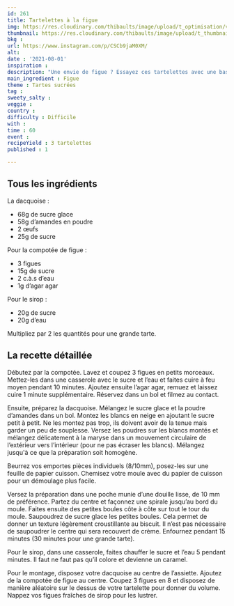 ```yaml
---
id: 261
title: Tartelettes à la figue
img: https://res.cloudinary.com/thibaults/image/upload/t_optimisation/v1627844964/Recipes/20210801_tartelettes_figue.jpg
thumbnail: https://res.cloudinary.com/thibaults/image/upload/t_thumbnail_josie/v1627844964/Recipes/20210801_tartelettes_figue.jpg
bkg : 
url: https://www.instagram.com/p/CSCb9jaM0XM/
alt: 
date : '2021-08-01'
inspiration : 
description: "Une envie de figue ? Essayez ces tartelettes avec une base de dacquoise et une compotée de figue."
main_ingredient : Figue
theme : Tartes sucrées
tag : 
sweety_salty : 
veggie : 
country : 
difficulty : Difficile
with : 
time : 60
event : 
recipeYield : 3 tartelettes
published : 1

---
```


## Tous les ingrédients
La dacquoise :
 - 68g de sucre glace
 - 58g d’amandes en poudre
 - 2 œufs
 - 25g de sucre

Pour la compotée de figue :
 - 3 figues
 - 15g de sucre
 - 2 c.à.s d’eau
 - 1g d’agar agar

Pour le sirop :
 - 20g de sucre
 - 20g d’eau

Multipliez par 2 les quantités pour une grande tarte.

## La recette détaillée
Débutez par la compotée. Lavez et coupez 3 figues en petits morceaux. Mettez-les dans une casserole avec le sucre et l’eau et faites cuire à feu moyen pendant 10 minutes. Ajoutez ensuite l’agar agar, remuez et laissez cuire 1 minute supplémentaire. Réservez dans un bol et filmez au contact.

Ensuite, préparez la dacquoise. Mélangez le sucre glace et la poudre d’amandes dans un bol. Montez les blancs en neige en ajoutant le sucre petit à petit. Ne les montez pas trop, ils doivent avoir de la tenue mais garder un peu de souplesse. Versez les poudres sur les blancs montés et mélangez délicatement à la maryse dans un mouvement circulaire de l’extérieur vers l’intérieur (pour ne pas écraser les blancs). Mélangez jusqu'à ce que la préparation soit homogène.

Beurrez vos emportes pièces individuels (8/10mm), posez-les sur une feuille de papier cuisson. Chemisez votre moule avec du papier de cuisson pour un démoulage plus facile.

Versez la préparation dans une poche munie d’une douille lisse, de 10 mm de préférence. Partez du centre et façonnez une spirale jusqu’au bord du moule. Faites ensuite des petites boules côte à côte sur tout le tour du moule. Saupoudrez de sucre glace les petites boules. Cela permet de donner un texture légèrement croustillante au biscuit. Il n’est pas nécessaire de saupoudrer le centre qui sera recouvert de crème. Enfournez pendant 15 minutes (30 minutes pour une grande tarte).

Pour le sirop, dans une casserole, faites chauffer le sucre et l’eau 5 pendant minutes. Il faut ne faut pas qu’il colore et devienne un caramel.

Pour le montage, disposez votre dacquoise au centre de l’assiette. Ajoutez de la compotée de figue au centre. Coupez 3 figues en 8 et disposez de manière aléatoire sur le dessus de votre tartelette pour donner du volume. Nappez vos figues fraîches de sirop pour les lustrer.